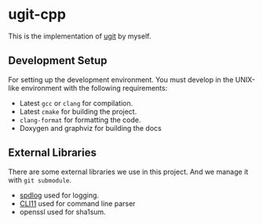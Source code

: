 # ugit-cpp

This is the implementation of [ugit](https://www.leshenko.net/p/ugit/#) by myself.

## Development Setup

For setting up the development environment. You must develop in the UNIX-like environment
with the following requirements:

+ Latest `gcc` or `clang` for compilation.
+ Latest `cmake` for building the project.
+ `clang-format` for formatting the code.
+ Doxygen and graphviz for building the docs

## External Libraries

There are some external libraries we use in this project. And we manage it with `git submodule`.

+ [spdlog](https://github.com/gabime/spdlog) used for logging.
+ [CLI11](https://github.com/CLIUtils/CLI11) used for command line parser
+ openssl used for sha1sum.
